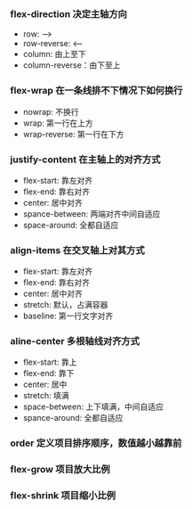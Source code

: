 ### flex-direction 决定主轴方向
+ row: -->
+ row-reverse: <--
+ column: 由上至下
+ column-reverse：由下至上
### flex-wrap 在一条线排不下情况下如何换行
+ nowrap: 不换行
+ wrap: 第一行在上方
+ wrap-reverse: 第一行在下方
### justify-content 在主轴上的对齐方式
+ flex-start: 靠左对齐
+ flex-end: 靠右对齐
+ center: 居中对齐
+ spance-between: 两端对齐中间自适应
+ space-around: 全都自适应
### align-items 在交叉轴上对其方式
+ flex-start: 靠左对齐
+ flex-end: 靠右对齐
+ center: 居中对齐
+ stretch: 默认，占满容器
+ baseline:  第一行文字对齐
### aline-center 多根轴线对齐方式
+ flex-start: 靠上
+ flex-end: 靠下
+ center: 居中
+ stretch: 填满
+ space-between: 上下填满，中间自适应
+ spance-around: 全都自适应
### order 定义项目排序顺序，数值越小越靠前
### flex-grow 项目放大比例
### flex-shrink 项目缩小比例